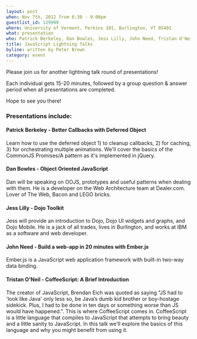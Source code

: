```yaml
---
layout: post
when: Nov 7th, 2012 from 6:30 - 9:00pm
guestlist_id: 129999
where: University of Vermont, Perkins 101, Burlington, VT 05401
what: presentation
who: Patrick Berkeley, Dan Bowles, Jess Lilly, John Need, Tristan O'Neil
title: JavaScript Lightning Talks
byline: written by Peter Brown
category: event
---
```


Please join us for another lightning talk round of presentations!

Each individual gets 15-20 minutes, followed by a group question & answer period when all presentations are completed.

Hope to see you there!

### Presentations include:

#### Patrick Berkeley - Better Callbacks with Deferred Object

Learn how to use the deferred object 1) to cleanup callbacks, 2) for caching,
3) for orchestrating multiple animations. We'll cover the basics of the
CommonJS Promises/A pattern as it's implemented in jQuery.

#### Dan Bowles - Object Oriented JavaScript

Dan will be speaking on OOJS, prototypes and useful patterns when dealing with them.
He is a developer on the Web Architecture team at Dealer.com.  Lover of The Web, Bacon and LEGO bricks.

#### Jess Lilly - Dojo Toolkit

Jess will provide an introduction to Dojo, Dojo UI widgets and graphs, and
Dojo Mobile. He is a jack of all trades, lives in Burlington, and works at IBM
as a software and web developer.

#### John Need - Build a web-app in 20 minutes with Ember.js

Ember.js is a JavaScript web application framework with built-in
two-way data binding.

#### Tristan O'Neil - CoffeeScript: A Brief Introduction

The creator of JavaScript, Brendan Eich was quoted as saying "JS had to 'look like Java'
only less so, be Java’s dumb kid brother or boy-hostage sidekick. Plus, I had to be done
in ten days or something worse than JS would have happened.". This is where CoffeeScript
comes in. CoffeeScript is a little language that compiles to JavaScript that attempts to
bring beauty and a little sanity to JavaScript. In this talk we'll explore the basics of
this language and why you might benefit from using it.
